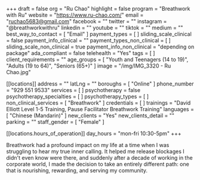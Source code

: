 +++
draft = false
org = "Ru Chao"
highlight = false
program = "Breathwork with Ru"
website = "https://www.ru-chao.com/"
email = "ruchao5683@gmail.com"
facebook = ""
twitter = ""
instagram = "@breathworkwithru"
linkedin = ""
youtube = ""
tiktok = ""
medium = ""
best_way_to_contact = [ "Email" ]
payment_types = [ ]
sliding_scale_clinical = false
payment_info_clinical = ""
payment_types_non_clinical = [ ]
sliding_scale_non_clinical = true
payment_info_non_clinical = "depending on package"
ada_compliant = false
telehealth = "Yes"
tags = [ ]
client_requirements = ""
age_groups = [
  "Youth and Teenagers (14 to 19)",
  "Adults (19 to 64)",
  "Seniors (65+)"
]
image = "/img/IMG_3320 - Ru Chao.jpg"

[[locations]]
address = ""
latLng = ""
boroughs = [ "Online" ]
phone_number = "929 551 9533"
services = [ ]
psychotherapy = false
psychotherapy_specialties = [ ]
psychotherapy_types = [ ]
non_clinical_services = [ "Breathwork" ]
credentials = [ ]
trainings = "David Elliott Level 1-5 Training, Pause Facilitator Breathwork Training"
languages = [ "Chinese (Mandarin)" ]
new_clients = "Yes"
new_clients_detail = ""
parking = ""
staff_gender = [ "Female" ]

  [[locations.hours_of_operation]]
  day_hours = "mon-fri 10:30-5pm"
+++

Breathwork had a profound impact on my life at a time when I was struggling to hear my true inner calling. It helped me release blockages I didn't even know were there, and suddenly after a decade of working in the corporate world, I made the decision to take an entirely different path: one that is nourishing, rewarding, and serving my community.
